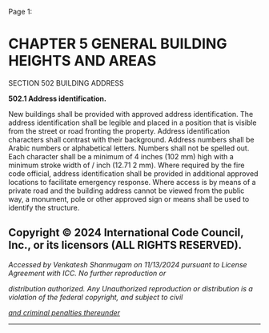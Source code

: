 Page 1:

# CHAPTER 5 GENERAL BUILDING HEIGHTS AND AREAS

 SECTION 502
 BUILDING ADDRESS

**502.1 Address identification.**


New buildings shall be provided with approved address identification. The address identification shall be legible and
placed in a position that is visible from the street or road fronting the property. Address identification characters shall
contrast with their background. Address numbers shall be Arabic numbers or alphabetical letters. Numbers shall not be
spelled out. Each character shall be a minimum of 4 inches (102 mm) high with a minimum stroke width of / inch (12.71 2
mm). Where required by the fire code official, address identification shall be provided in additional approved locations to
facilitate emergency response. Where access is by means of a private road and the building address cannot be viewed
from the public way, a monument, pole or other approved sign or means shall be used to identify the structure.

## Copyright © 2024 International Code Council, Inc., or its licensors (ALL RIGHTS RESERVED).

_Accessed by Venkatesh Shanmugam on 11/13/2024 pursuant to License Agreement with ICC. No further reproduction or_

_distribution authorized. Any Unauthorized reproduction or distribution is a violation of the federal copyright, and subject to civil_

_[and criminal penalties thereunder](http://codes.iccsafe.org/content/VACC2021P1/chapter-5-general-building-heights-and-areas#VACC2021P1_Ch05_Sec502)_


-----



